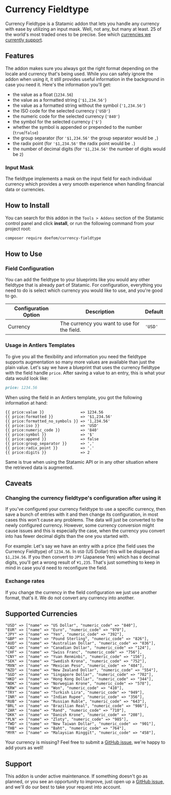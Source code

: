 # Currency Fieldtype

Currency Fieldtype is a Statamic addon that lets you handle any currency with ease by utilizing an input mask. Well, not
any, but many at least. 25 of the world's most traded ones to be precise. See
which [currencies we currently support](#supported-currencies).

## Features

The addon makes sure you always got the right format depending on the locale and currency that's being used. While you
can safely ignore the addon when using it, it still provides useful information in the background in case you need it.
Here's the information you'll get:

- the value as a float (`1234.56`)
- the value as a formatted string (`'$1,234.56'`)
- the value as a formatted string without the symbol (`'1,234.56'`)
- the ISO code for the selected currency (`'USD'`)
- the numeric code for the selected currency (`'840'`)
- the symbol for the selected currency (`'$'`)
- whether the symbol is appended or prepended to the number (`true`/`false`)
- the group separator (for `'$1,234.56'` the group separator would be `,`)
- the radix point (for `'$1,234.56'` the radix point would be `.`)
- the number of decimal digits (for `'$1,234.56'` the number of digits would be `2`)

### Input Mask

The fieldtype implements a mask on the input field for each individual currency which provides a very smooth experience
when handling financial data or currencies.

## How to Install

You can search for this addon in the `Tools > Addons` section of the Statamic control panel and click **install**, or
run the following command from your project root:

``` bash
composer require doefom/currency-fieldtype
```

## How to Use

### Field Configuration

You can add the fieldtype to your blueprints like you would any other fieldtype that is already part of Statamic. For
configuration, everything you need to do is select which currency you would like to use, and you're good to go.

| Configuration Option | Description                                 | Default |
|----------------------|---------------------------------------------|---------|
| Currency             | The currency you want to use for the field. | `'USD'` |

### Usage in Antlers Templates

To give you all the flexibility and information you need the fieldtype supports augmentation so many more values are
available than just the plain value. Let's say we have a blueprint that uses the currency fieldtype with the field
handle `price`. After saving a value to an entry, this is what your data would look like:

```markdown
price: 1234.56
```

When using the field in an Antlers template, you got the following information at hand:

```text
{{ price:value }}                => 1234.56
{{ price:formatted }}            => '$1,234.56'
{{ price:formatted_no_symbols }} => '1,234.56'
{{ price:iso }}                  => 'USD'
{{ price:numeric_code }}         => '840'
{{ price:symbol }}               => '$'
{{ price:append }}               => false
{{ price:group_separator }}      => ','
{{ price:radix_point }}          => '.'
{{ price:digits }}               => 2
```

Same is true when using the Statamic API or in any other situation where the retrieved data is augmented.

## Caveats

### Changing the currency fieldtype's configuration after using it

If you've configured your currency fieldtype to use a specific currency, then save a bunch of entries with it and then
change its configuration, in most cases this won't cause any problems. The data will just be converted to the newly
configured currency. However, some currency conversion might cause issues and this is especially the case, when the
currency you convert into has fewer decimal digits than the one you started with.

For example:
Let's say we have an entry with a price (the field uses the Currency Fieldtype) of `1234.56`. In `USD` (US Dollar) this
will be displayed as `$1,234.56`. If you then convert to `JPY` (Japanese Yen) which has `0` decimal digits, you'll get a
wrong result of `¥1,235`. That's just something to keep in mind in case you'd need to reconfigure the field.

### Exchange rates

If you change the currency in the field configuration we just use another format, that's it. We do not convert any
currency into another.

## Supported Currencies

```text
"USD" => ["name" => "US Dollar", "numeric_code" => "840"],
"EUR" => ["name" => "Euro", "numeric_code" => "978"],
"JPY" => ["name" => "Yen", "numeric_code" => "392"],
"GBP" => ["name" => "Pound Sterling", "numeric_code" => "826"],
"AUD" => ["name" => "Australian Dollar", "numeric_code" => "036"],
"CAD" => ["name" => "Canadian Dollar", "numeric_code" => "124"],
"CHF" => ["name" => "Swiss Franc", "numeric_code" => "756"],
"CNY" => ["name" => "Yuan Renminbi", "numeric_code" => "156"],
"SEK" => ["name" => "Swedish Krona", "numeric_code" => "752"],
"MXN" => ["name" => "Mexican Peso", "numeric_code" => "484"],
"NZD" => ["name" => "New Zealand Dollar", "numeric_code" => "554"],
"SGD" => ["name" => "Singapore Dollar", "numeric_code" => "702"],
"HKD" => ["name" => "Hong Kong Dollar", "numeric_code" => "344"],
"NOK" => ["name" => "Norwegian Krone", "numeric_code" => "578"],
"KRW" => ["name" => "Won", "numeric_code" => "410"],
"TRY" => ["name" => "Turkish Lira", "numeric_code" => "949"],
"INR" => ["name" => "Indian Rupee", "numeric_code" => "356"],
"RUB" => ["name" => "Russian Ruble", "numeric_code" => "643"],
"BRL" => ["name" => "Brazilian Real", "numeric_code" => "986"],
"ZAR" => ["name" => "Rand", "numeric_code" => "710"],
"DKK" => ["name" => "Danish Krone", "numeric_code" => "208"],
"PLN" => ["name" => "Zloty", "numeric_code" => "985"],
"TWD" => ["name" => "New Taiwan Dollar", "numeric_code" => "901"],
"THB" => ["name" => "Baht", "numeric_code" => "764"],
"MYR" => ["name" => "Malaysian Ringgit", "numeric_code" => "458"],
```

Your currency is missing? Feel free to submit a [GitHub issue](https://github.com/doefom/currency-fieldtype/issues),
we're happy to add yours as well!

## Support

This addon is under active maintenance. If something doesn't go as planned, or you see an opportunity to improve, just
open up a [GitHub issue,](https://github.com/doefom/currency-fieldtype/issues) and we'll do our best to take your
request into account.
